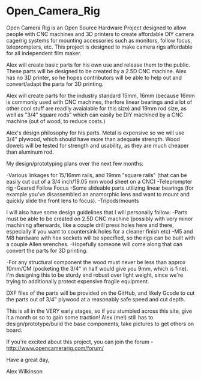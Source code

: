 Open_Camera_Rig
===============

Open Camera Rig is an Open Source Hardware Project designed to allow people with CNC machines and 3D printers to create affordable DIY camera cage/rig systems for mounting accessories such as monitors, follow focus, teleprompters, etc. This project is designed to make camera rigs affordable for all independent film maker.

Alex will create basic parts for his own use and release them to the public. These parts will be designed to be created by a 2.5D CNC machine. Alex has no 3D printer, so he hopes contributors will be able to help out and convert/adapt the parts for 3D printing.

Alex will create parts for the industry standard 15mm, 16mm (because 16mm is commonly used with CNC machines, therfore linear bearings and a lot of other cool stuff are readily avaialable for this size) and 19mm rod size, as well as "3/4" square rods" which can easily be DIY machined by a CNC machine (out of wood, to reduce costs.)

Alex's design philosophy for his parts. Metal is expensive so we will use 3/4" plywood, which should have more than adequate strength. Wood dowels will be tested for strength and usability, as they are much cheaper than aluminum rod. 

My design/prototyping plans over the next few months:

-Various linkages for 15/16mm rails, and 19mm "square rails" (that can be easily cut out of a 3/4 inch/19.05 mm wood sheet on a CNC)
-Teleprompter rig
-Geared Follow Focus
-Some slideable parts utilizing linear bearings (for example you've disassembled an anamorphic lens and want to mount and quickly slide the front lens to focus).
-Tripods/mounts

I will also have some design guidelines that I will personally follow:
-Parts must be able to be created on 2.5D CNC machine (possibly with very minor machining afterwards, like a couple drill press holes here and there, especially if you want to countersink holes for a cleaner finish etc)
-M5 and M8 hardware with hex sockets will be specified, so the rigs can be built with a couple Allen wrenches.
-Hopefully someone will come along that can convert the parts for 3D printing.

-For any structural component the wood must never be less than approx 10mm/CM (pocketing the 3/4" in half would give you 9mm, which is fine). I'm designing this to be sturdy and robust over light weight, since we're trying to additionally protect expensive fragile equipment.

DXF files of the parts will be provided on the GitHub, and likely Gcode to cut the parts out of 3/4" plywood at a reasonably safe speed and cut depth.

This is all in the VERY early stages, so if you stumbled across this site, give it a month or so to gain some traction! Alex (me!) still has to design/prototype/build the base components, take pictures to get others on board.

If you're excited about this project, you can join the forum - http://www.opencamerarig.com/forum/

Have a great day,

Alex Wilkinson
